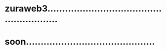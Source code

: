 # zuraweb3.........................................................
# soon............................................
